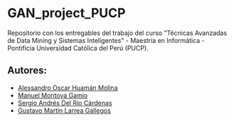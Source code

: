 # GAN_project_PUCP
Repositorio con los entregables del trabajo del curso "Técnicas Avanzadas de Data Mining y Sistemas Inteligentes" - Maestría en  Informática - Pontificia Universidad Católica del Perú (PUCP).

## Autores:
- [Alessandro Oscar Huamán Molina](https://github.com/AHuaman)
- [Manuel Montoya Gamio](https://github.com/manuel-montoya-gamio)
- [Sergio Andrés Del Río Cárdenas](https://github.com/Akawa94)
- [Gustavo Martin Larrea Gallegos](https://github.com/tyrael147)

